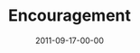 ---
layout: message
category: message
series: "Everyday Friends"
title: "Encouragement"
date: 2011-09-17-00-00
message_id: 692
audio: "http://s3.amazonaws.com/crossroads-media/media/legacy/mp3/everydayfriends02.mp3"
audio-duration: "33:44"
program: "http://s3.amazonaws.com/crossroads-media/media/legacy/documents/09_17-18_11Program.pdf"
description: "Chuck Mingo talks about the power of encouragement in friendships."
video: "https://s3.amazonaws.com/crossroadsvideomessages/everydayfriends02.mp4"
video-duration: "33:48"
video-image: "http://s3.amazonaws.com/crossroads-media/images/legacy/content/everydayfriends02_still2.jpg"
explicit: "N"
---